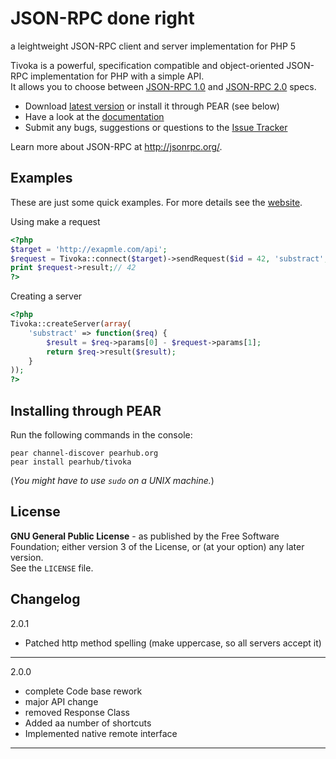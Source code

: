 # JSON-RPC done right #
a leightweight JSON-RPC client and server implementation for PHP 5

Tivoka is a powerful, specification compatible and object-oriented JSON-RPC implementation for PHP with a simple API.  
It allows you to choose between [JSON-RPC 1.0](http://json-rpc.org/wiki/specification) and [JSON-RPC 2.0](http://jsonrpc.org/specification) specs.

 - Download [latest version](https://github.com/marcelklehr/tivoka/zipball/2.0.0) or install it through PEAR (see below)
 - Have a look at the [documentation](https://github.com/marcelklehr/tivoka/wiki)
 - Submit any bugs, suggestions or questions to the [Issue Tracker](http://github.com/marcelklehr/tivoka/issues)

Learn more about JSON-RPC at <http://jsonrpc.org/>.

## Examples ##
These are just some quick examples. For more details see the [website](http://marcelklehr.github.com/tivoka/).

Using make a request

```php
<?php
$target = 'http://exapmle.com/api';
$request = Tivoka::connect($target)->sendRequest($id = 42, 'substract', array(51, 9));
print $request->result;// 42
?>
```

Creating a server

```php
<?php
Tivoka::createServer(array(
	'substract' => function($req) {
		$result = $req->params[0] - $request->params[1];
		return $req->result($result);
	}
));
?>
```

## Installing through PEAR

Run the following commands in the console:

```
pear channel-discover pearhub.org
pear install pearhub/tivoka
```

(*You might have to use `sudo` on a UNIX machine.*)

## License ##
**GNU General Public License** - as published by the Free Software Foundation; either version 3 of the License, or (at your option) any later version.  
See the `LICENSE` file.

## Changelog ##

2.0.1

 * Patched http method spelling (make uppercase, so all servers accept it)

***

2.0.0

 * complete Code base rework
 * major API change
 * removed Response Class
 * Added aa number of shortcuts
 * Implemented native remote interface

***